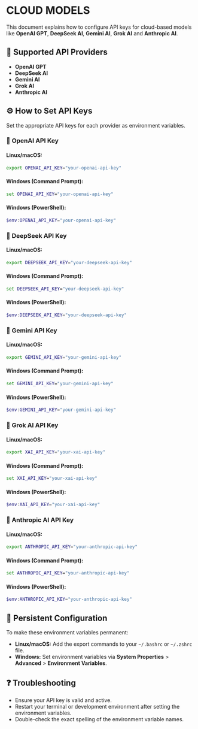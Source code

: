 
# CLOUD MODELS

This document explains how to configure API keys for cloud-based models like **OpenAI GPT**, **DeepSeek AI**, **Gemini AI**, **Grok AI** and **Anthropic AI**.

## 🔑 **Supported API Providers**

- **OpenAI GPT**
- **DeepSeek AI**
- **Gemini AI**
- **Grok AI**
- **Anthropic AI**

## ⚙️ **How to Set API Keys**

Set the appropriate API keys for each provider as environment variables.

### 🔸 **OpenAI API Key**

#### Linux/macOS:
```bash
export OPENAI_API_KEY="your-openai-api-key"
```

#### Windows (Command Prompt):
```cmd
set OPENAI_API_KEY="your-openai-api-key"
```

#### Windows (PowerShell):
```powershell
$env:OPENAI_API_KEY="your-openai-api-key"
```

### 🔸 **DeepSeek API Key**

#### Linux/macOS:
```bash
export DEEPSEEK_API_KEY="your-deepseek-api-key"
```

#### Windows (Command Prompt):
```cmd
set DEEPSEEK_API_KEY="your-deepseek-api-key"
```

#### Windows (PowerShell):
```powershell
$env:DEEPSEEK_API_KEY="your-deepseek-api-key"
```

### 🔸 **Gemini API Key**

#### Linux/macOS:
```bash
export GEMINI_API_KEY="your-gemini-api-key"
```

#### Windows (Command Prompt):
```cmd
set GEMINI_API_KEY="your-gemini-api-key"
```

#### Windows (PowerShell):
```powershell
$env:GEMINI_API_KEY="your-gemini-api-key"
```

### 🔸 **Grok AI API Key**

#### Linux/macOS:
```bash
export XAI_API_KEY="your-xai-api-key"
```

#### Windows (Command Prompt):
```cmd
set XAI_API_KEY="your-xai-api-key"
```

#### Windows (PowerShell):
```powershell
$env:XAI_API_KEY="your-xai-api-key"
```

### 🔸 **Anthropic AI API Key**

#### Linux/macOS:
```bash
export ANTHROPIC_API_KEY="your-anthropic-api-key"
```

#### Windows (Command Prompt):
```cmd
set ANTHROPIC_API_KEY="your-anthropic-api-key"
```

#### Windows (PowerShell):
```powershell
$env:ANTHROPIC_API_KEY="your-anthropic-api-key"
```

## 📌 **Persistent Configuration**

To make these environment variables permanent:

- **Linux/macOS:** Add the export commands to your `~/.bashrc` or `~/.zshrc` file.
- **Windows:** Set environment variables via **System Properties** > **Advanced** > **Environment Variables**.

## ❓ **Troubleshooting**

- Ensure your API key is valid and active.
- Restart your terminal or development environment after setting the environment variables.
- Double-check the exact spelling of the environment variable names.
